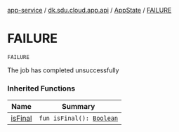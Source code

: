 [app-service](../../index.md) / [dk.sdu.cloud.app.api](../index.md) / [AppState](index.md) / [FAILURE](./-f-a-i-l-u-r-e.md)

# FAILURE

`FAILURE`

The job has completed unsuccessfully

### Inherited Functions

| Name | Summary |
|---|---|
| [isFinal](is-final.md) | `fun isFinal(): `[`Boolean`](https://kotlinlang.org/api/latest/jvm/stdlib/kotlin/-boolean/index.html) |
